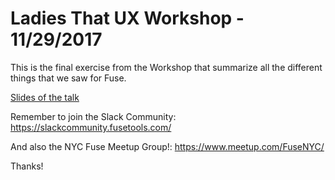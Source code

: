 # Ladies That UX Workshop - 11/29/2017

This is the final exercise from the Workshop that summarize all the different things that we saw for Fuse.

[Slides of the talk](https://github.com/jiserra/ladies-that-ux-fuse/blob/master/ladies-that-ux.pdf)

Remember to join the Slack Community: https://slackcommunity.fusetools.com/

And also the NYC Fuse Meetup Group!: https://www.meetup.com/FuseNYC/

Thanks!